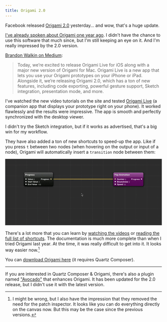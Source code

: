 ```yaml
---
title: Origami 2.0
---
```


Facebook released [Origami 2.0](https://code.facebook.com/posts/883904991672650/introducing-origami-live/) yesterday… and wow, that's a huge update.

[I've already spoken about Origami one year ago](http://solarsailer.net/2014/02/origami-quartz-composer/). I didn't have the chance to use this software that much since, but I'm still keeping an eye on it. And I'm really impressed by the 2.0 version.

[Brandon Walkin on Medium](https://medium.com/@bwalkin/introducing-origami-live-and-origami-2-0-a68116294e65):

> Today, we’re excited to release Origami Live for iOS along with a major new version of Origami for Mac. Origami Live is a new app that lets you use your Origami prototypes on your iPhone or iPad. Alongside it, we’re releasing Origami 2.0, which has a ton of new features, including code exporting, powerful gesture support, Sketch integration, presentation mode, and more.

I've watched the new video tutorials on the site and tested [Origami Live](https://itunes.apple.com/app/id942636206) (a companion app that displays your prototype right on your phone). It worked flawlessly and the results were impressive. The app is smooth and perfectly synchronized with the desktop viewer.

I didn't try the Sketch integration, but if it works as advertised, that's a big win for my workflow.

They have also added a ton of new shortcuts to speed-up the app. Like if you press `t` between two nodes (when hovering on the output or input of a node), Origami will automatically insert a `transition` node between them:

![Origami new shortcuts][image]

There's a lot more that you can learn by [watching the videos](http://facebook.github.io/origami/tutorials/) or [reading the full list of shortcuts](http://facebook.github.io/origami/documentation/concepts/KeyboardShortcuts.html). The documentation is much more complete than when I tried Origami last year. At the time, it was really difficult to get into it. It looks way easier now.[^1]

You can [download Origami here](http://facebook.github.io/origami/) (it requires Quartz Composer).

---

If you are interested in Quartz Composer & Origami, there's also a plugin named ["Avocado"](https://labs.ideo.com/2014/05/27/avocado/) that enhances Origami. It has been updated for the 2.0 release, but I didn't use it with the latest version.


[^1]: I might be wrong, but I also have the impression that they removed the need for the patch inspector. It looks like you can do everything directly on the canvas now. But this may be the case since the previous versions.

[image]: /static/posts/2015-02-25-origami-shortcut.gif
